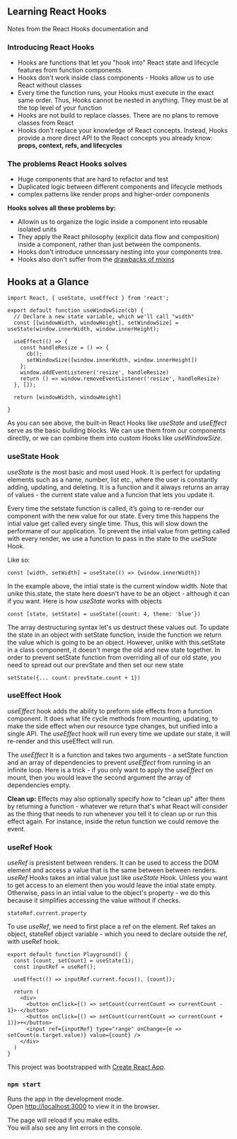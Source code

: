 ## Learning React Hooks
Notes from the React Hooks documentation and 

### Introducing React Hooks 

* Hooks are functions that let you "hook into" React state and lifecycle features from function components. 
* Hooks don't work inside class components - Hooks allow us to use React without classes
* Every time the function runs, your Hooks must execute in the exact same order. Thus, Hooks cannot be nested in anything. They must be at the top level of your function
* Hooks are not build to replace classes. There are no plans to remove classes from React
* Hooks don't replace your knowledge of React concepts. Instead, Hooks provide a more direct API to the React concepts you already know: **props, context, refs, and lifecycles**  

### The problems React Hooks solves 

* Huge components that are hard to refactor and test
* Duplicated logic between different components and lifecycle methods 
* complex patterns like render props and higher-order components 

**Hooks solves all these problems by:**
* Allowin us to organize the logic inside a component into reusable isolated units 
* They apply the React philosophy (explicit data flow and composition) inside a component, rather than just between the components. 
* Hooks don't introduce unncessary nesting into your components tree.
* Hooks also don't suffer from the [drawbacks of mixins](https://reactjs.org/blog/2016/07/13/mixins-considered-harmful.html#why-mixins-are-broken)

## Hooks at a Glance
```
import React, { useState, useEffect } from 'react';

export default function useWindowSize(cb) {
  // Declare a new state variable, which we'll call "width"
  const [[windowWidth, windowHeight], setWindowSize] = useState(window.innerWidth, window.innerHeight);
  
  useEffect(() => {
    const handleResize = () => {
      cb();
      setWindowSize([window.innerWidth, window.innerHeight])
    };
    window.addEventListener('resize', handleResize)
    return () => window.removeEventListener('resize', handleResize)
  }, []);
  
  return [windowWidth, windowHeight]
  
}
```
As you can see above, the built-in React Hooks like *useState* and *useEffect* serve as the basic building blocks. We can use them from our components directly, or we can combine them into custom Hooks like *useWindowSize*. 

### useState Hook
*useState* is the most basic and most used Hook. It is perfect for updating elements such as a name, number, list etc., where the user is constantly adding, updating, and deleting. It is a function and it always returns an array of values - the current state value and a funcion that lets you update it.

Every time the setstate function is called, it’s going to re-render our component with the new value for our state. Every time this happens the intial value get called every single time. Thus, this will slow down the performane of our application. To prevent the intial value from getting called with every render, we use a function to pass in the state to the *useState* Hook. 

Like so:
```
const [width, setWidth] = useState(() => {window.innerWidth})
```
In the example above, the intial state is the current window width. Note that unike this.state, the state here doesn't have to be an object - although it can if you want. Here is how *useState* works with objects 
```
const [state, setState] = useState({count: 4, theme: 'blue'}) 
```
The array destructuring syntax let's us destruct these values out. To update the state in an object with setState function, inside the function we return the value which is going to be an object. However, unlike with this.setState in a class component, it doesn't merge the old and new state together. In order to prevent setState function from overriding all of our old state, you need to spread out our prevState and then set our new state     
```
setState({... count: prevState.count + 1})
```
### useEffect Hook
*useEffect* hook adds the ability to preform side effects from a function component. It does what life cycle methods from mounting, updating, to make the side effect when our resource type changes, but unified into a single API. 
The *useEffect* hook will run every time we update our state, it will re-render and this useEffect will run.

The *useEffect* It is a function and takes two arguments - a setState function and an array of dependencies to prevent *useEffect* from running in an infinite loop.
Here is a trick - if you only want to apply the *useEffect* on mount, then you would leave the second argument the array of dependencies empty.

**Clean up:**
Effects may also optionally specify how to "clean up" after them by returning a function - whatever we return that's what React will consider as the thing that needs to run whenever you tell it to clean up or run this effect again. For instance, inside the retun function we could remove the event.


### useRef Hook
*useRef* is presistent between renders. It can be used to access the DOM element and access a value that is the same between between renders. *useRef* Hooks takes an intial value just like *useState* Hook. Unless you want to get access to an element then you would leave the intial state empty. Otherwise, pass in an intial value to the object's property -  we do this because it simplifies accessing the value without if checks.
```
stateRef.current.property
```

To use *useRef*, we need to first place a ref on the element. Ref takes an object, stateRef object variable - which you need to declare outside the ref, with useRef hook.  

```
export default function Playground() {
  const [count, setCount] = useState(1);
  const inputRef = useRef();
  
  useEffect(() => inputRef.current.focus(), [count]);
  
  return (
    <div> 
      <button onClick={() => setCount(currentCount => currentCount - 1}>-</button>
      <button onClick={() => setCount(currentCount => currentCount + 1)}>+</button>
      <input ref={inputRef} type="range" onChange={e => setCount(e.target.value)} value={count} />
    </div>
  )
}
```


This project was bootstrapped with [Create React App](https://github.com/facebook/create-react-app).

### `npm start`

Runs the app in the development mode.<br />
Open [http://localhost:3000](http://localhost:3000) to view it in the browser.

The page will reload if you make edits.<br />
You will also see any lint errors in the console.
